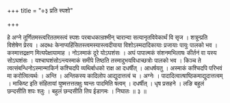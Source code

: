 +++
title = "०३ प्रति स्पशो"

+++

हे अग्ने तूर्णितमस्त्वरिततमस्त्वं स्पशः परबाधकान्रश्मीन् चारान्वा सत्यानृतविवेकार्थं वि सृज । शत्रून्प्रति विशेषेण प्रेरय । अदब्धः केनाप्यहिंसितस्त्वमस्यास्त्वदीयाया विशोऽस्मदादिकायाः प्रजायाः पायुः पालको भव । कस्मात्तद्रक्षण मित्यपेक्षायामाह । नोऽस्माकं दूरे योऽघशंसः । अघं पापात्मकं संशनमभिलाषः कीर्तनं वा यस्य सोऽघशंसः । यश्चाघशंसोऽन्त्यस्माकं समीपे तिष्ठति तस्मादुभयविधाच्छत्रोः पालको भव । किञ्च ते त्वत्संबन्धिनोऽस्मान्माकिर्न कश्चिदपि व्यथिर्बाधको राक्ष आ दधर्षीत् । आधर्षयतु । अस्माकं कश्चिदपि परिभवं मा करोत्वित्यर्थः । अन्ति । अन्तिकस्य कादिलोप आद्युदात्तत्वं च । अग्नेः । पादादित्वात्षाष्ठिकमाद्युदात्तत्वम् । माकिष्ट इति संहितायां युष्मत्तत्ततक्षुः ष्वन्तः पादमिति षत्वम् । दधर्षीत् । धृष प्रसहने । लङि बहुलं छन्दसीति शपः श्लुः । बहुलं छन्दसीति तिप ईडागमः । निघातः ॥ ३ ॥